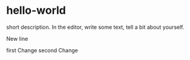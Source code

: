 # hello-world
 short description.
 In the editor, write some text, tell a bit about yourself.
 
 New line
 
 first Change
  second Change
